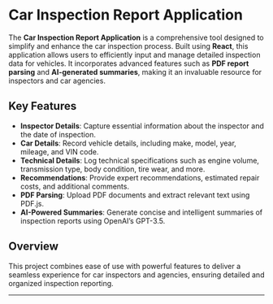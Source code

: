 # Car Inspection Report Application

The **Car Inspection Report Application** is a comprehensive tool designed to simplify and enhance the car inspection process. Built using **React**, this application allows users to efficiently input and manage detailed inspection data for vehicles. It incorporates advanced features such as **PDF report parsing** and **AI-generated summaries**, making it an invaluable resource for inspectors and car agencies.

## Key Features

- **Inspector Details**: Capture essential information about the inspector and the date of inspection.
- **Car Details**: Record vehicle details, including make, model, year, mileage, and VIN code.
- **Technical Details**: Log technical specifications such as engine volume, transmission type, body condition, tire wear, and more.
- **Recommendations**: Provide expert recommendations, estimated repair costs, and additional comments.
- **PDF Parsing**: Upload PDF documents and extract relevant text using PDF.js.
- **AI-Powered Summaries**: Generate concise and intelligent summaries of inspection reports using OpenAI’s GPT-3.5.

## Overview

This project combines ease of use with powerful features to deliver a seamless experience for car inspectors and agencies, ensuring detailed and organized inspection reporting.

---
